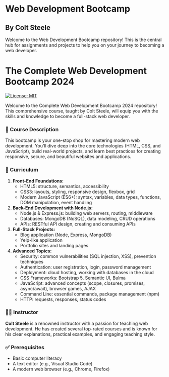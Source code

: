 # Web Development Bootcamp
## By Colt Steele

Welcome to the Web Development Bootcamp repository! This is the central hub for assignments and projects to help you on your journey to becoming a web developer.

# The Complete Web Development Bootcamp 2024

[![License: MIT](https://img.shields.io/badge/License-MIT-yellow.svg)](https://opensource.org/licenses/MIT)

Welcome to the Complete Web Development Bootcamp 2024 repository! This comprehensive course, taught by Colt Steele, will equip you with the skills and knowledge to become a full-stack web developer.

### 📖 Course Description

This bootcamp is your one-stop shop for mastering modern web development. You'll dive deep into the core technologies (HTML, CSS, and JavaScript), build real-world projects, and learn best practices for creating responsive, secure, and beautiful websites and applications.

### 📑 Curriculum

1. **Front-End Foundations:**
   - HTML5: structure, semantics, accessibility
   - CSS3: layouts, styling, responsive design, flexbox, grid
   - Modern JavaScript (ES6+): syntax, variables, data types, functions, DOM manipulation, event handling
2. **Back-End Development with Node.js:**
   - Node.js & Express.js: building web servers, routing, middleware
   - Databases: MongoDB (NoSQL), data modeling, CRUD operations
   - APIs: RESTful API design, creating and consuming APIs
3. **Full-Stack Projects:**
   - Blog application (Node, Express, MongoDB)
   - Yelp-like application
   - Portfolio sites and landing pages
4. **Advanced Topics:**
   - Security: common vulnerabilities (SQL injection, XSS), prevention techniques
   - Authentication: user registration, login, password management
   - Deployment: cloud hosting, working with databases in the cloud
   - CSS Frameworks: Bootstrap 5, Semantic UI, Bulma
   - JavaScript: advanced concepts (scope, closures, promises, async/await), browser games, AJAX
   - Command Line: essential commands, package management (npm)
   - HTTP: requests, responses, status codes

### 👩‍🏫 Instructor

**Colt Steele** is a renowned instructor with a passion for teaching web development. He has created several top-rated courses and is known for his clear explanations, practical examples, and engaging teaching style.

### ✅ Prerequisites

- Basic computer literacy
- A text editor (e.g., Visual Studio Code)
- A modern web browser (e.g., Chrome, Firefox)
